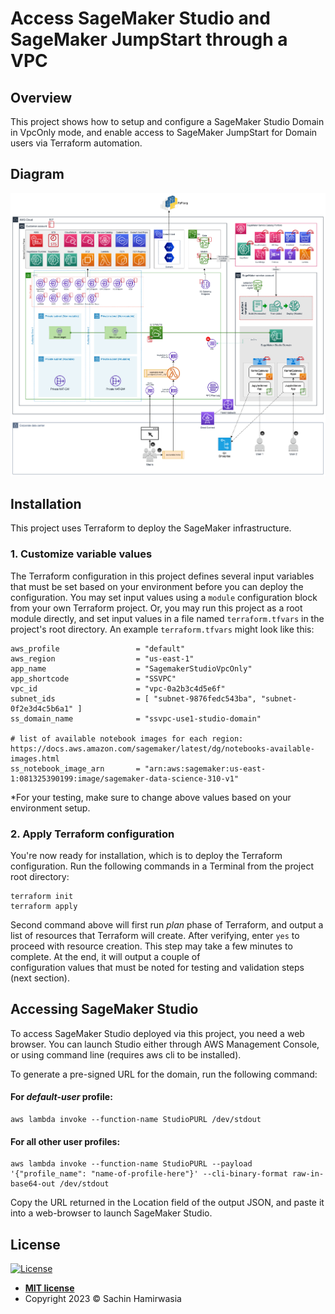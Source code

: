 # Access SageMaker Studio and SageMaker JumpStart through a VPC

## Overview 

This project shows how to setup and configure a SageMaker Studio Domain in VpcOnly mode, and enable
access to SageMaker JumpStart for Domain users via Terraform automation. 

## Diagram

![SageMaker Studio VPC architecture diagram](/docs/images/SageMaker_Studio_Jumpstart_VPC_Pattern.png)

## Installation

This project uses Terraform to deploy the SageMaker infrastructure. 
### 1. Customize variable values 

The Terraform configuration in this project defines several input variables 
that must be set based on your environment before you can deploy the configuration. 
You may set input values using a `module` configuration block from your own Terraform 
project. Or, you may run this project as a root module directly, and set input values in 
a file named `terraform.tfvars` in the project's root directory. An example `terraform.tfvars` 
might look like this: 

```
aws_profile                 = "default" 
aws_region                  = "us-east-1"
app_name                    = "SagemakerStudioVpcOnly"
app_shortcode               = "SSVPC"
vpc_id                      = "vpc-0a2b3c4d5e6f" 
subnet_ids                  = [ "subnet-9876fedc543ba", "subnet-0f2e3d4c5b6a1" ] 
ss_domain_name              = "ssvpc-use1-studio-domain"

# list of available notebook images for each region: https://docs.aws.amazon.com/sagemaker/latest/dg/notebooks-available-images.html
ss_notebook_image_arn       = "arn:aws:sagemaker:us-east-1:081325390199:image/sagemaker-data-science-310-v1"
```

*For your testing, make sure to change above values based on your environment setup. 

### 2. Apply Terraform configuration

You're now ready for installation, which is to deploy the Terraform configuration. Run the 
following commands in a Terminal from the project root directory:

```shell
terraform init
terraform apply
```

Second command above will first run _plan_ phase of Terraform, and output a list of 
resources that Terraform will create. After verifying, enter `yes` to proceed with resource 
creation. This step may take a few minutes to complete. At the end, it will output a couple of  
configuration values that must be noted for testing and validation steps (next section). 


## Accessing SageMaker Studio

To access SageMaker Studio deployed via this project, you need a web browser. You can launch Studio either
through AWS Management Console, or using command line (requires aws cli to be installed). 

To generate a pre-signed URL for the domain, run the following command: 

#### For _default-user_ profile: 

```shell
aws lambda invoke --function-name StudioPURL /dev/stdout
```

#### For all other user profiles: 

```shell
aws lambda invoke --function-name StudioPURL --payload '{"profile_name": "name-of-profile-here"}' --cli-binary-format raw-in-base64-out /dev/stdout
```

Copy the URL returned in the Location field of the output JSON, and paste it into a web-browser to launch SageMaker Studio. 

## License

[![License](http://img.shields.io/:license-mit-blue.svg?style=flat-square)](http://badges.mit-license.org)

- **[MIT license](http://opensource.org/licenses/mit-license.php)**
- Copyright 2023 &copy; Sachin Hamirwasia

